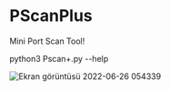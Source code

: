 # PScanPlus
Mini Port Scan Tool!



python3 Pscan+.py --help



![Ekran görüntüsü 2022-06-26 054339](https://user-images.githubusercontent.com/84154887/175795884-74cfb3c2-cb04-428c-b941-aa48c44dedc3.jpg)


